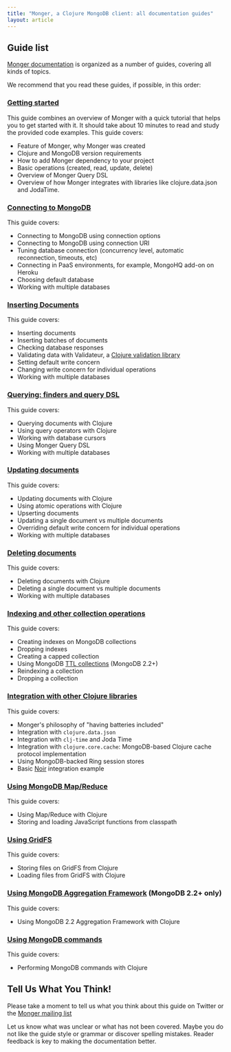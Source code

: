 ```yaml
---
title: "Monger, a Clojure MongoDB client: all documentation guides"
layout: article
---
```


## Guide list

[Monger documentation](https://github.com/clojurewerkz/monger.docs) is organized as a number of guides, covering all kinds of topics.

We recommend that you read these guides, if possible, in this order:


###  [Getting started](/articles/getting_started.html)

This guide combines an overview of Monger with a quick tutorial that helps you to get started with it.
It should take about 10 minutes to read and study the provided code examples. This guide covers:

 * Feature of Monger, why Monger was created
 * Clojure and MongoDB version requirements
 * How to add Monger dependency to your project
 * Basic operations (created, read, update, delete)
 * Overview of Monger Query DSL
 * Overview of how Monger integrates with libraries like clojure.data.json and JodaTime.


### [Connecting to MongoDB](/articles/connecting.html)

This guide covers:

 * Connecting to MongoDB using connection options
 * Connecting to MongoDB using connection URI
 * Tuning database connection (concurrency level, automatic reconnection, timeouts, etc)
 * Connecting in PaaS environments, for example, MongoHQ add-on on Heroku
 * Choosing default database
 * Working with multiple databases



### [Inserting Documents](/articles/inserting.html)

This guide covers:

 * Inserting documents
 * Inserting batches of documents
 * Checking database responses
 * Validating data with Validateur, a [Clojure validation library](https://github.com/michaelklishin/validateur)
 * Setting default write concern
 * Changing write concern for individual operations
 * Working with multiple databases



### [Querying: finders and query DSL](/articles/querying.html)

This guide covers:

 * Querying documents with Clojure
 * Using query operators with Clojure
 * Working with database cursors
 * Using Monger Query DSL
 * Working with multiple databases



### [Updating documents](/articles/updating.html)

This guide covers:

 * Updating documents with Clojure
 * Using atomic operations with Clojure
 * Upserting documents
 * Updating a single document vs multiple documents
 * Overriding default write concern for individual operations
 * Working with multiple databases



### [Deleting documents](/articles/deleting.html)

This guide covers:

 * Deleting documents with Clojure
 * Deleting a single document vs multiple documents
 * Working with multiple databases



### [Indexing and other collection operations](/articles/collections.html)

This guide covers:

 * Creating indexes on MongoDB collections
 * Dropping indexes
 * Creating a capped collection
 * Using MongoDB [TTL collections](http://docs.mongodb.org/manual/tutorial/expire-data/) (MongoDB 2.2+)
 * Reindexing a collection
 * Dropping a collection


### [Integration with other Clojure libraries](/articles/integration.html)

This guide covers:

 * Monger's philosophy of "having batteries included"
 * Integration with `clojure.data.json`
 * Integration with `clj-time` and Joda Time
 * Integration with `clojure.core.cache`: MongoDB-based Clojure cache protocol implementation
 * Using MongoDB-backed Ring session stores
 * Basic [Noir](http://webnoir.org) integration example


### [Using MongoDB Map/Reduce](/articles/mapreduce.html)

This guide covers:

 * Using Map/Reduce with Clojure
 * Storing and loading JavaScript functions from classpath



### [Using GridFS](/articles/gridfs.html)

This guide covers:

 * Storing files on GridFS from Clojure
 * Loading files from GridFS with Clojure



### [Using MongoDB Aggregation Framework](/articles/aggregation.html) (MongoDB 2.2+ only)

This guide covers:

 * Using MongoDB 2.2 Aggregation Framework with Clojure



### [Using MongoDB commands](/articles/commands.html)

This guide covers:

 * Performing MongoDB commands with Clojure





## Tell Us What You Think!

Please take a moment to tell us what you think about this guide on Twitter or the [Monger mailing list](https://groups.google.com/forum/#!forum/clojure-mongodb)

Let us know what was unclear or what has not been covered. Maybe you do not like the guide style or grammar or discover spelling mistakes. Reader feedback is key to making the documentation better.
